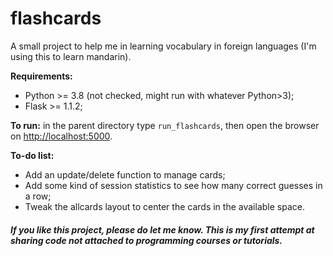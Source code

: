 # flashcards
A small project to help me in learning vocabulary in foreign languages (I'm using this to learn mandarin).
   
**Requirements:**
- Python >= 3.8 (not checked, might run with whatever Python>3);
- Flask >= 1.1.2;
   
**To run:** in the parent directory type `run_flashcards`, then open the browser on [http://localhost:5000](http:/localhost:5000).
   
   
**To-do list:**
- Add an update/delete function to manage cards;
- Add some kind of session statistics to see how many correct guesses in a row;
- Tweak the allcards layout to center the cards in the available space.
  
  
  
##### If you like this project, please do let me know. This is my first attempt at sharing code not attached to programming courses or tutorials.
